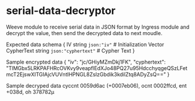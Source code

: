 # serial-data-decryptor
Weeve module to receive serial data in JSON format by Ingress module and decrypt the value, then send the decrypted data to next moudle.

Expected data schema
{
	IV         string `json:"iv"` # Initialization Vector
	CypherText string `json:"cyphertext"` # Cypher Text
}

Sample encrypted data
{
    "iv": "jc/GHiyMZmDkj1FK",
    "cyphertext": "TlMGbx5LRKPAFHRcOVKvy9veapflEdXJo48PQ27u95HdcchyqgeQSzLFetmcT2EjswXITGIAjcVUVntIHPNGL8ZsIzGbdik3kdilZtq8ADyZsQ=="
}

Sample decryped data
cyccnt 0059d6ac (+0007eb06), ocnt 0002ffcd, ent +038d, oh 378782µ